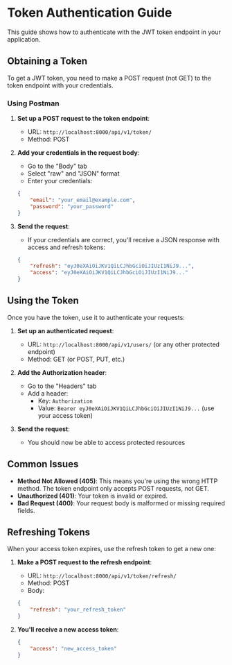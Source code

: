 # Token Authentication Guide

This guide shows how to authenticate with the JWT token endpoint in your application.

## Obtaining a Token

To get a JWT token, you need to make a POST request (not GET) to the token endpoint with your credentials.

### Using Postman

1. **Set up a POST request to the token endpoint**:
   - URL: `http://localhost:8000/api/v1/token/`
   - Method: POST

2. **Add your credentials in the request body**:
   - Go to the "Body" tab
   - Select "raw" and "JSON" format
   - Enter your credentials:
   ```json
   {
       "email": "your_email@example.com",
       "password": "your_password"
   }
   ```

3. **Send the request**:
   - If your credentials are correct, you'll receive a JSON response with access and refresh tokens:
   ```json
   {
       "refresh": "eyJ0eXAiOiJKV1QiLCJhbGciOiJIUzI1NiJ9...",
       "access": "eyJ0eXAiOiJKV1QiLCJhbGciOiJIUzI1NiJ9..."
   }
   ```

## Using the Token

Once you have the token, use it to authenticate your requests:

1. **Set up an authenticated request**:
   - URL: `http://localhost:8000/api/v1/users/` (or any other protected endpoint)
   - Method: GET (or POST, PUT, etc.)

2. **Add the Authorization header**:
   - Go to the "Headers" tab
   - Add a header:
     - Key: `Authorization`
     - Value: `Bearer eyJ0eXAiOiJKV1QiLCJhbGciOiJIUzI1NiJ9...` (use your access token)

3. **Send the request**:
   - You should now be able to access protected resources

## Common Issues

- **Method Not Allowed (405)**: This means you're using the wrong HTTP method. The token endpoint only accepts POST requests, not GET.
- **Unauthorized (401)**: Your token is invalid or expired.
- **Bad Request (400)**: Your request body is malformed or missing required fields.

## Refreshing Tokens

When your access token expires, use the refresh token to get a new one:

1. **Make a POST request to the refresh endpoint**:
   - URL: `http://localhost:8000/api/v1/token/refresh/`
   - Method: POST
   - Body:
   ```json
   {
       "refresh": "your_refresh_token"
   }
   ```

2. **You'll receive a new access token**:
   ```json
   {
       "access": "new_access_token"
   }
   ```
